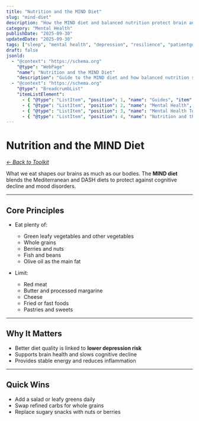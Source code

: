 ```yaml
---
title: "Nutrition and the MIND Diet"
slug: "mind-diet"
description: "How the MIND diet and balanced nutrition protect brain and emotional health."
category: "Mental Health"
publishDate: "2025-09-30"
updatedDate: "2025-09-30"
tags: ["sleep", "mental health", "depression", "resilience", "patientguide"]
draft: false
jsonld:
  - "@context": "https://schema.org"
    "@type": "WebPage"
    "name": "Nutrition and the MIND Diet"
    "description": "Guide to the MIND diet and how balanced nutrition supports mental health."
  - "@context": "https://schema.org"
    "@type": "BreadcrumbList"
    "itemListElement":
      - { "@type": "ListItem", "position": 1, "name": "Guides", "item": "https://patientguide.io/guides" }
      - { "@type": "ListItem", "position": 2, "name": "Mental Health", "item": "https://patientguide.io/guides/mental-health" }
      - { "@type": "ListItem", "position": 3, "name": "Mental Health Toolkit", "item": "https://patientguide.io/guides/mental-health-toolkit" }
      - { "@type": "ListItem", "position": 4, "name": "Nutrition and the MIND Diet", "item": "https://patientguide.io/guides/mind-diet" }
---
```


# Nutrition and the MIND Diet

*[← Back to Toolkit](/guides/mental-health-toolkit)*

What we eat shapes our brains as much as our bodies. The **MIND diet** blends the Mediterranean and DASH diets to protect against cognitive decline and mood disorders.  

---

## Core Principles

- Eat plenty of:  
  - Green leafy vegetables and other vegetables  
  - Whole grains  
  - Berries and nuts  
  - Fish and beans  
  - Olive oil as the main fat  

- Limit:  
  - Red meat  
  - Butter and processed margarine  
  - Cheese  
  - Fried or fast foods  
  - Pastries and sweets  

---

## Why It Matters

- Better diet quality is linked to **lower depression risk**  
- Supports brain health and slows cognitive decline  
- Provides stable energy and reduces inflammation  

---

## Quick Wins

- Add a salad or leafy greens daily  
- Swap refined carbs for whole grains  
- Replace sugary snacks with nuts or berries  

